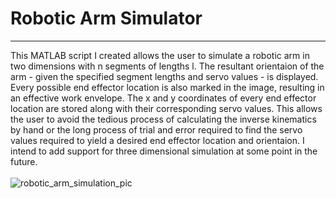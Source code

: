 # Robotic Arm Simulator
---
This MATLAB script I created allows the user to simulate a robotic arm  in two dimensions with n segments of lengths l. The resultant orientaion of the arm - given the specified segment lengths and servo values - is displayed. Every possible end effector location is also marked in the image, resulting in an effective work envelope. The x and y coordinates of every end effector location are stored along with their corresponding servo values. This allows the user to avoid the tedious process of calculating the inverse kinematics by hand or the long process of trial and error required to find the servo values required to yield a desired end effector location and orientaion. I intend to add support for three dimensional simulation at some point in the future. 
<br><br>![robotic_arm_simulation_pic](https://user-images.githubusercontent.com/19615781/92807025-82931300-f388-11ea-881b-aca319830917.PNG)
